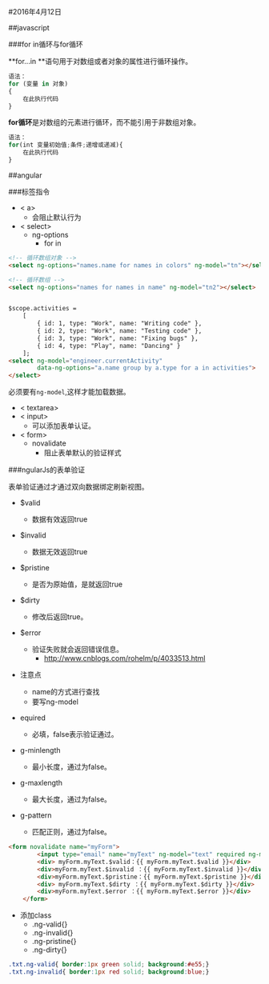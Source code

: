 #2016年4月12日##javascript###for in循环与for循环**for...in **语句用于对数组或者对象的属性进行循环操作。```js语法：for (变量 in 对象){    在此执行代码}```**for循环**是对数组的元素进行循环，而不能引用于非数组对象。```js语法：for(int 变量初始值;条件;递增或递减){    在此执行代码}```##angular###标签指令 - < a>     + 会阻止默认行为 - < select>     + ng-options         * for   in```html<!-- 循环数组对象 --><select ng-options="names.name for names in colors" ng-model="tn"></select><!-- 循环数组 --><select ng-options="names for names in name" ng-model="tn2"></select>$scope.activities =    [        { id: 1, type: "Work", name: "Writing code" },        { id: 2, type: "Work", name: "Testing code" },        { id: 3, type: "Work", name: "Fixing bugs" },        { id: 4, type: "Play", name: "Dancing" }    ];        <select ng-model="engineer.currentActivity"         data-ng-options="a.name group by a.type for a in activities">                </select>```必须要有`ng-model`,这样才能加载数据。 - < textarea> - < input>     + 可以添加表单认证。 - < form>     + novalidate         * 阻止表单默认的验证样式###ngularJs的表单验证表单验证通过才通过双向数据绑定刷新视图。 - $valid     + 数据有效返回true - $invalid     + 数据无效返回true - $pristine     + 是否为原始值，是就返回true - $dirty     + 修改后返回true。 - $error     + 验证失败就会返回错误信息。         * http://www.cnblogs.com/rohelm/p/4033513.html - 注意点     + name的方式进行查找     + 要写ng-model - equired     + 必填，false表示验证通过。 - g-minlength     + 最小长度，通过为false。 - g-maxlength     + 最大长度，通过为false。 - g-pattern     + 匹配正则，通过为false。```html<form novalidate name="myForm">        <input type="email" name="myText" ng-model="text" required ng-minlength="5" ng-pattern="/^[a-zA-Z]+$/">        <div> myForm.myText.$valid：{{ myForm.myText.$valid }}</div>        <div>myForm.myText.$invalid ：{{ myForm.myText.$invalid }}</div>        <div>myForm.myText.$pristine：{{ myForm.myText.$pristine }}</div>        <div> myForm.myText.$dirty ：{{ myForm.myText.$dirty }}</div>        <div>myForm.myText.$error ：{{ myForm.myText.$error }}</div>    </form>``` - 添加class     + .ng-valid{}     + .ng-invalid{}     + .ng-pristine{}     + .ng-dirty{}```css.txt.ng-valid{ border:1px green solid; background:#e55;}.txt.ng-invalid{ border:1px red solid; background:blue;}```